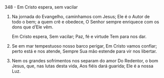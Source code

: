 348 - Em Cristo espera, sem vacilar

1. Na jornada do Evangelho, caminhamos com Jesus;
   Ele é o Autor de todo o bem; a quem crê e obedece,
   O Senhor sempre enriquece com os dons que d’Ele vêm.

   Em Cristo espera,
   Sem vacilar;
   Paz, fé e virtude
   Tem para nos dar.

2. Se em mar tempestuoso nosso barco perigar,
   Em Cristo vamos confiar; perto está e nos atende,
   Sempre Sua mão estende para vir nos libertar.

3. Nem os grandes sofrimentos nos separam do amor
   Do Redentor, o bom Jesus, que, nas lutas desta vida,
   Aos fiéis dará guarida; Ele é a nossa Luz.
